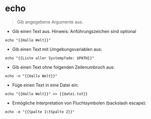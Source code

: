 # echo

> Gib angegebene Argumente aus.

- Gib einen Text aus. Hinweis: Anführungszeichen sind optional

`echo "{{Hallo Welt}}"`

- Gib einen Text mit Umgebungsvariablen aus:

`echo "{{Liste aller Systempfade: $PATH}}"`

- Gib einen Text ohne folgenden Zeilenumbruch aus:

`echo -n "{{Hallo Welt}}"`

- Füge einen Text in eine Datei ein:

`echo "{{Hallo Welt}}" >> {{datei.txt}}`

- Ermögliche Interpretation von Fluchtsymbolen (backslash escape):

`echo -e "{{Spalte 1\tSpalte 2}}"`
